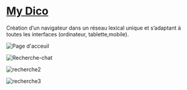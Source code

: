 # [My Dico ](https://demos.creative-tim.com/paper-kit-2-angular/)

Création d’un navigateur dans un réseau lexical unique et s’adaptant à toutes les interfaces (ordinateur, tablette,mobile).

![Page d'acceuil ](https://00f74ba44bf2c73ee26c1e26ba05149a6d59856914-apidata.googleusercontent.com/download/storage/v1/b/staging.leboncoin-djiboutien.appspot.com/o/Capture%20du%202021-11-24%2021-19-17.png?jk=AFshE3WFD6zxGKImWsCwm5UGs6A_seo3PEFjiDfuxgvH1WIc62Q1qAB-4H2OEJnYH7X17SulCYUG1TjHBz4eV1pwoIe0QcT8nt6KqAGepV3sRvf-_bPmIA9wlZPp7fNNwD5Ez7PJv8I08P9lTCNuGesUCjQmIewAeAkmxUJwxgRY5eKh_vuMd9843n_si0vxrNq7Cr5aXQB1HaL7tCFjdi_7pi9TkeCGqrmaZsLA5RFW7Zpv33OieWX17Ao305a1mpknHlzbYN9JF1RrewF2JAv3dJ3FfjUjdDCASwlQvTCMshYl8Bu5kJp_QRdg7nrnbhvIB5M2DQxVepXWZoXvE4BDCxW4pmVQoUiHxBT0AXQ6gwrP_pRrH7j84D-yefgRK9gG0MpMpFYHe35jvajnHnoj0hTE18SBvBHYsJeCh173dwMcnyjOu5pKRAjBEa_pDRLe_KTGXcts3SxhgE1DN6bhSLdqfee0gK2cYdO6usGLGZWH8GaHN35b4Cyn15RFPsVYmN2xNBCUbCh6S5J_JynbNmS1VVN6vzeWqPy4AScym3c_W_C-evupC-n8BhhqcSeR_Z-e9h-DcmdsexUWw8T3DWppXeO3On4eL54-nT08hD8MX7Zxl9LkoxiWti0gQXptKCW5lfq7aGLtXPw2s1m2fQtU03jptTGMEKTpPOgGUOb2foqtM2AfP8FMgoMWHWGHyr-0gt8lJmK3WXWe2k1Vbv3QP8R_ALZ5jZQCAbf3iQmJrbrReNV_kw-vng4gn_ERvbCRp9IZeGz16IYqUfh0LFFJcxgGOzByjsRa-zsRdOR-DQUyCf6nvlL05jK_pYbVy_I15Hkscalg3pAKMr5hTBm71rOUGYsB5i4QMcxnS98x10SuSHTTMbFGKHe0B_GeYP3NWbu1z86_6uxTziWXCxDmW3Q8LLS2k-dHJmNDJlnuCluYRSWB-hP93c0D8FMAqAqdHvq7kl8_TGBZwb9nWtLL6JlK0OZA3mN2lzUfMgtMa-4bN-_OR5hsn5RYIvHRbEgZYev48A&isca=1)


![Recherche-chat](https://00f74ba44b4c038b0059dd3d48e67702de7bf77331-apidata.googleusercontent.com/download/storage/v1/b/staging.leboncoin-djiboutien.appspot.com/o/Capture%20du%202021-11-24%2021-19-38%20(copie).png?jk=AFshE3XqzROe1BCBIYf5fmfah3JbBOVN8i29hubWvQQac_AMs9rV7PbU7_JRBq6RWhmJJ0Jnju8SLtEQgCU-k2xqZxqzGf-Ly6E2F0UyWc8_vrfv9fgPSaQOrx-8G-sejzsB0ymuJrdVnfpO9ddSH4jKJP7GA2tqDHxK2U8Rwv2kgM_uo24XefW6o3xp-D3ognOlFqwzWx8VN38j4mJwlukx9kbFcHuYMkYRLI2QM4EfxgJhouwvQdGReoFvlQaKp-gVKka5f-zdKQd7Al5wjrCLtBZb79mXrSZyEFAKq-kms73ZziscVX1BR-3nSk51SHLEe-m4zADsImTXptOGQP4xjmB83SNoPN384W-myETe2j7g3_8Usm4Lyyl1Fat7vEcpsQhbGF-cWLyeLs5JjVVKPCqY1oEfzRPuo_S9Brq4GqPu2BOyoxexN5lIevGRaB0Kg9Lqn-7yOgzaLrBcM4aaefwmTe-vei_BTDTGfuHUwDM42vZ9uxEgE3zU_tZ4c3wQ9aleZPdMj9omuL-u8tFqT9JlUcEsske8cbrkpsOB7SksiI4Q27XqD7LZnjlBIENpmg0mkBWt8M0GbeZ-rY6KwfgvZfa_Z4oA40m-zNxZTp-V4Uq6gDEeQPR_s7gvVj8joz8RVXIcVyYQunBQPum0aLZjk6dUBZpTzCKjL55w4jipO546-1BLtw1OyFSgAoTi9wrlaDavnnpvB61DgaWIj8sdIYkRPoPxwh7XGm-Nojm74YzcdhWV8CD3jfx8aGpeaUbn5zrKOJ0Z-n-tXSkKJUETLFQI8TD-hJWMjZ9CCCSGYc-DPVU3HulkovETYX_MGrUvXlt0Fgj1qEk_LhhJ6C7bvFqav74liEnlqGJsqw4PORhFZKNefXREnHWIcbUJRoew4TN3gYK_t619ZasjOW8BVVUAoFKeqW2oFm7nAG1YKZz5gksSX-DTflPeqgkRT1b0czVEHDPjP4cNGxw3aXwTwZP-t573kCk6yFHxss-Rp1y9BU_eGWnywzX8JEhNDfzVUOSv6YrwZn8BBntJE-o&isca=1)


![recherche2](https://00f74ba44b38446c87577bf5d8619ce3c54b21b9b1-apidata.googleusercontent.com/download/storage/v1/b/staging.leboncoin-djiboutien.appspot.com/o/Capture%20du%202021-11-24%2021-20-58.png?jk=AFshE3UPwShM7ZUOuUZYSOc951BcZvG_CrnBs8LJzEN_e_L14FX3U-T1nMiJWV8nTNm687Ei7xNKBlKUGgtQNahLyGKDf0jdepweSzhrLtHAR5-V8doZD266X-9sW3j5yqwRkaypy5GWsqwqLMRYyUycl89qyLqL_7R13qyii0QgKGZVpiYkCam0tg0PVWd_okE0u4yKXYetEvo4wBx_Nh0od1oE9m5So8B7y4Oih4hoav09P7cdwrG0mz7eo3gOI7p0h19g5EvaMpO3yDf7Pe0U_AGoPMGSledjjYWSGHL-hs0Ajc3-wi8PVEP0bbQfFfI_90kaFbWwEs5HtUj_Ms5guqdS9TMl9cyMMpaMSzeL79VKTtrvXT1EjyTmebf1glqjD9GtjnpJ4-BHhtxfDpF5WyTCVmN6LhS5BDZDigY6qbf6WmxbnAyWeEVv0cKRo72sLdrfPiYtHuaizopqjRriz4tBhoHqwswAFE_MjonW7el0Db2I6F2kSj0vf2khIv76TkhDBSL6ZER_5VOtmkDpzZ15M4bvCTWTph8APFVYSiYLe5bRS2wz9BFX6Bgp8AH4_f7aVsWzBoM-srG8pf4oKvI36qtei8gdbgnB-0RnHJwfP1gbZ7nPHXUGw5B3_8k1c9g7x-AVH4lG8sJQpiEfiEMANXmtTa3vlx1Dv0DJDeG8PLhF2q1aMxBdo5mXbKQCIXyo9kASt_bAq4d6sO8A2lIknfje1zuwx-LTEQivjOircXBWgnqBbkw7Ql6Ror8StkkaNDyagt4uxAJyCwPP_elowSIVyZTHbViPScWybb8TC2ZYv3W-ZBuoWGffiPZTBVfsl7f9Fy6prcxoTQQatF70z3TRCLB2Roi0JozYbQAemmFmiPuuPLX0I0GoeLrXM0HU01dl-YP1IFNMv4grxhjUGQvhjyvTwzyZJCL53kf0aXTZvBq8aCzk--kQuJLmlKy7pr-LBOpnwwmr8aVVFWyeNKzPb-_luu4GQhIuVXnLFOZ9EDq0ORKMQLyvqMozrXcDXn1aSw&isca=1)


![recherche3](https://00f74ba44b5c30a29f12683bdf901f20096c76d4eb-apidata.googleusercontent.com/download/storage/v1/b/staging.leboncoin-djiboutien.appspot.com/o/Capture%20du%202021-11-24%2021-21-21.png?jk=AFshE3Va2s2oUVytbv_RocVtcY3h0E5JCNVO2c0hpNnKhxQwF3ZcZlwRvseW1vq2dJZm-3HbrWuXsW_erookphfTjH19ukH4zRu-H96oUZGXB-eAMO4zUOl6dHiDHqkjB9nMD8F_X9LgdyYoM2AkT9K2Fae4Mr9t6ThcQzqXGXnO1vkIjtJdXMajp5wD2xwkRrEP0wTdq-P_FUH7wjoLuueenzVDDYQTdO6cST0M2KHuqVBwXoaycVhUxX9lkQNqjXBwF-E_nXZh3r2p4fonhr_z_zPubFbJaVi8spdTF-1Kzxsr5aRWu4d10cGVYbqFsGbLOvWI2yA63AltVj1XunVMY9jYpL5vxjZzBCK4HWulsBG5tbZsUlkvEx9v8wr7VXk6uZ1pwBiCNWZRlsEEsuWdt29dGT35cpx3AM7BxJ-Kh12omXHVFc5fbNRN7PQ8FeyHVKMb6ftgBWsb40Yeu81cqWbtJ7_yAVj2fAecMrrjRarARfDytAz2Ozlysg3Mizs12DOPgj8QL2asbOSV-HTgyzv3HB4P6zd9X0CIIHiBpj0bi-BCDQi7ejF4DGEWZ1zS4HcJPNR7a3IrFUgRj6Lo7DWy7GpaNOeIUIfx30txosEFIh6ge5sHS6Ic23H41jeSt2e-aX0wEjhsrDjLuXzWHQ19I5itwd-W2gcTG6EJZcvtPA6zL7BPARNtHhEBbqNsiGWx_BGULIzLSZ0py27zb1gNOpKusFcDrKqD15bY4pbuSydHGsoUcZhNm_kPMjvqMEWJcIlhEQSzNWO8vikzzCqhOk5FEXfpwk2EyNU5zCneHDQhnJeOyayIalGg1_PPn-v3ZAOaRoycTihA573dLMIn9316kenOE7_fnsoFpqD_N0RXHnACl3oYiZlnatwTx6tMONBaBu_M3bzXfTvyZ1TIX1yDPBo0xd2LabvDfssNwSu9DJ73Fm2JAQ2254aFFbbvzywHSBujzMiRAZDU87PrPgmEYEJ7rXb2_DCZQ53KPjU9ywJ7k7eDHXguSFkXJUcBZNW8FA&isca=1)

